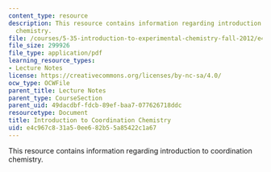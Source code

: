 ```yaml
---
content_type: resource
description: This resource contains information regarding introduction to coordination
  chemistry.
file: /courses/5-35-introduction-to-experimental-chemistry-fall-2012/e4c967c831a50ee682b55a85422c1a67_MIT5_35F12_Module_2LS1.pdf
file_size: 299926
file_type: application/pdf
learning_resource_types:
- Lecture Notes
license: https://creativecommons.org/licenses/by-nc-sa/4.0/
ocw_type: OCWFile
parent_title: Lecture Notes
parent_type: CourseSection
parent_uid: 49dacdbf-fdcb-89ef-baa7-077626718ddc
resourcetype: Document
title: Introduction to Coordination Chemistry
uid: e4c967c8-31a5-0ee6-82b5-5a85422c1a67
---
```

This resource contains information regarding introduction to coordination chemistry.